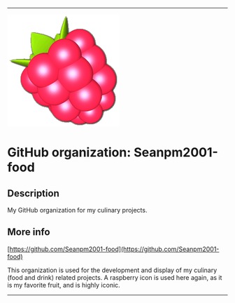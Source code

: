 
***

![RaspberryOdd.png failed to load. The file may be missing or corrupt. Check the file path for errors first.](/AdditionalInfo/1/Seanpm2001-food/RaspberryOdd.png)

# GitHub organization: Seanpm2001-food

## Description

My GitHub organization for my culinary projects.

## More info

[https://github.com/Seanpm2001-food](https://github.com/Seanpm2001-food)

This organization is used for the development and display of my culinary (food and drink) related projects. A raspberry icon is used here again, as it is my favorite fruit, and is highly iconic.

***
